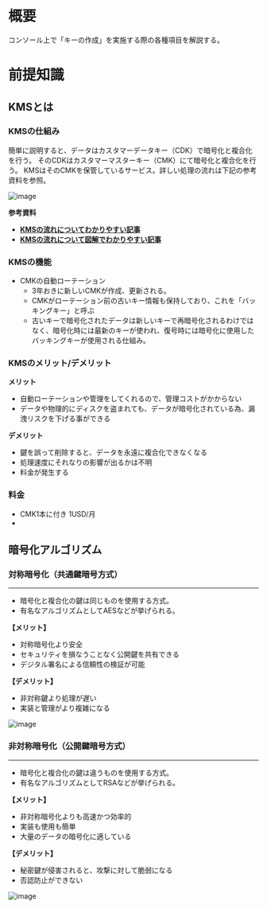# 概要
コンソール上で「キーの作成」を実施する際の各種項目を解説する。  

# 前提知識
## KMSとは
### KMSの仕組み
簡単に説明すると、データはカスタマーデータキー（CDK）で暗号化と複合化を行う。
そのCDKはカスタマーマスターキー（CMK）にて暗号化と複合化を行う。
KMSはそのCMKを保管しているサービス。詳しい処理の流れは下記の参考資料を参照。

![image](https://github.com/adgjmptwgw/aws-practice/assets/66456130/f31f2ff4-d1ea-4bf9-b508-a4c45263d248)

**参考資料**
- [**KMSの流れについてわかりやすい記事**](https://graff-it-i.com/2021/05/29/aws-kms/)
- [**KMSの流れについて図解でわかりやすい記事**](https://server-recipe.com/1103/)

### KMSの機能
- CMKの自動ローテーション
  - 3年おきに新しいCMKが作成、更新される。
  - CMKがローテーション前の古いキー情報も保持しており、これを「バッキングキー」と呼ぶ
  - 古いキーで暗号化されたデータは新しいキーで再暗号化されるわけではなく、暗号化時には最新のキーが使われ、復号時には暗号化に使用したバッキングキーが使用される仕組み。

### KMSのメリット/デメリット
**メリット**
- 自動ローテーションや管理をしてくれるので、管理コストがかからない
- データや物理的にディスクを盗まれても、データが暗号化されている為、漏洩リスクを下げる事ができる

**デメリット**
- 鍵を誤って削除すると、データを永遠に複合化できなくなる
- 処理速度にそれなりの影響が出るかは不明
- 料金が発生する

### 料金
- CMK1本に付き 1USD/月
- 

## 暗号化アルゴリズム  

### 対称暗号化（共通鍵暗号方式）
---
- 暗号化と複合化の鍵は同じものを使用する方式。
- 有名なアルゴリズムとしてAESなどが挙げられる。

**【メリット】**  
- 対称暗号化より安全
- セキュリティを損なうことなく公開鍵を共有できる
- デジタル署名による信頼性の検証が可能  

**【デメリット】**  
- 非対称鍵より処理が遅い
- 実装と管理がより複雑になる

![image](https://github.com/adgjmptwgw/aws-practice/assets/66456130/4383165d-94d9-4ab2-b1f7-2ca5ddeb57e5)


### 非対称暗号化（公開鍵暗号方式）
---
- 暗号化と複合化の鍵は違うものを使用する方式。
- 有名なアルゴリズムとしてRSAなどが挙げられる。  

**【メリット】**  
- 非対称暗号化よりも高速かつ効率的
- 実装も使用も簡単
- 大量のデータの暗号化に適している  

**【デメリット】**  
- 秘密鍵が侵害されると、攻撃に対して脆弱になる
- 否認防止ができない

![image](https://github.com/adgjmptwgw/aws-practice/assets/66456130/e530c312-ad28-48f2-acdb-6de4cd50217f)


